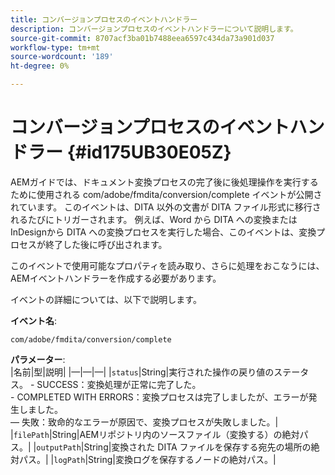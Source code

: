 ```yaml
---
title: コンバージョンプロセスのイベントハンドラー
description: コンバージョンプロセスのイベントハンドラーについて説明します。
source-git-commit: 8707acf3ba01b7488eea6597c434da73a901d037
workflow-type: tm+mt
source-wordcount: '189'
ht-degree: 0%

---
```



# コンバージョンプロセスのイベントハンドラー {#id175UB30E05Z}

AEMガイドでは、ドキュメント変換プロセスの完了後に後処理操作を実行するために使用される com/adobe/fmdita/conversion/complete イベントが公開されています。 このイベントは、DITA 以外の文書が DITA ファイル形式に移行されるたびにトリガーされます。 例えば、Word から DITA への変換またはInDesignから DITA への変換プロセスを実行した場合、このイベントは、変換プロセスが終了した後に呼び出されます。

このイベントで使用可能なプロパティを読み取り、さらに処理をおこなうには、AEMイベントハンドラーを作成する必要があります。

イベントの詳細については、以下で説明します。

**イベント名**:

```HTTP
com/adobe/fmdita/conversion/complete 
```

**パラメーター**:\
|名前|型|説明| |—|—|—| |`status`|String|実行された操作の戻り値のステータス。 - SUCCESS：変換処理が正常に完了した。 <br> - COMPLETED WITH ERRORS：変換プロセスは完了しましたが、エラーが発生しました。 <br> — 失敗：致命的なエラーが原因で、変換プロセスが失敗しました。| |`filePath`|String|AEMリポジトリ内のソースファイル（変換する）の絶対パス。| |`outputPath`|String|変換された DITA ファイルを保存する宛先の場所の絶対パス。| |`logPath`|String|変換ログを保存するノードの絶対パス。|

